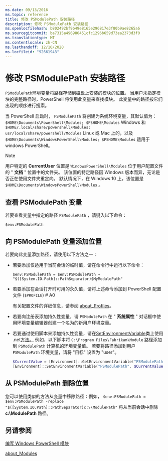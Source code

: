 ```yaml
---
ms.date: 09/13/2016
ms.topic: reference
title: 修改 PSModulePath 安装路径
description: 修改 PSModulePath 安装路径
ms.openlocfilehash: b802492bf9b49e8165e296817e3f80b9ae8265a6
ms.sourcegitcommit: ba7315a496986451cfc1296b659d73ea2373d3f0
ms.translationtype: MT
ms.contentlocale: zh-CN
ms.lasthandoff: 12/10/2020
ms.locfileid: "92661943"
---
```

# <a name="modifying-the-psmodulepath-installation-path"></a>修改 PSModulePath 安装路径

`PSModulePath`环境变量将路径存储到磁盘上安装的模块的位置。 当用户未指定模块的完整路径时，PowerShell 将使用此变量来查找模块。 此变量中的路径按它们出现的顺序进行搜索。

当 PowerShell 启动时， `PSModulePath` 将创建为系统环境变量，其默认值为： `$HOME\Documents\PowerShell\Modules; $PSHOME\Modules` Windows 和 `$HOME/.local/share/powershell/Modules: usr/local/share/powershell/Modules` Linux 或 Mac 上的，以及 `$HOME\Documents\WindowsPowerShell\Modules; $PSHOME\Modules` 适用于 windows PowerShell。

> [!NOTE]
> 用户特定的 **CurrentUser** 位置是 `WindowsPowerShell\Modules` 位于用户配置文件的 " **文档** " 位置中的文件夹。 该位置的特定路径因 Windows 版本而异，无论是否正在使用文件夹重定向。 默认情况下，在 Windows 10 上，该位置是 `$HOME\Documents\WindowsPowerShell\Modules` 。

## <a name="to-view-the-psmodulepath-variable"></a>查看 PSModulePath 变量

若要查看变量中指定的路径 `PSModulePath` ，请键入以下命令：

`$env:PSModulePath`

## <a name="to-add-locations-to-the-psmodulepath-variable"></a>向 PSModulePath 变量添加位置

若要向此变量添加路径，请使用以下方法之一：

- 若要添加仅适用于当前会话的临时值，请在命令行中运行以下命令：

  `$env:PSModulePath = $env:PSModulePath + "$([System.IO.Path]::PathSeparator)$MyModulePath"`

- 若要添加在会话打开时可用的永久值，请将上述命令添加到 PowerShell 配置文件 (`$PROFILE`) # A0

  有关配置文件的详细信息，请参阅 [about_Profiles](/powershell/module/microsoft.powershell.core/about/about_profiles)。

- 若要向注册表添加持久性变量，请 `PSModulePath` 在 " **系统属性** " 对话框中使用环境变量编辑器创建一个名为的新用户环境变量。

- 若要通过使用脚本来添加持久性变量，请在[SetEnvironmentVariable](/dotnet/api/system.environment.setenvironmentvariable)类上使用 .net[方法。](/dotnet/api/system.environment) 例如，以下脚本将 `C:\Program Files\Fabrikam\Module` 路径添加到 `PSModulePath` 计算机的环境变量值。 若要将路径添加到用户 `PSModulePath` 环境变量，请将 "目标" 设置为 "user"。

  ```powershell
  $CurrentValue = [Environment]::GetEnvironmentVariable("PSModulePath", "Machine")
  [Environment]::SetEnvironmentVariable("PSModulePath", $CurrentValue + [System.IO.Path]::PathSeparator + "C:\Program Files\Fabrikam\Modules", "Machine")

  ```

## <a name="to-remove-locations-from-the-psmodulepath"></a>从 PSModulePath 删除位置

您可以使用类似的方法从变量中移除路径：例如， `$env:PSModulePath = $env:PSModulePath -replace "$([System.IO.Path]::PathSeparator)c:\\ModulePath"` 将从当前会话中删除 **c:\ModulePath** 路径。

## <a name="see-also"></a>另请参阅

[编写 Windows PowerShell 模块](./writing-a-windows-powershell-module.md)

[about_Modules](/powershell/module/microsoft.powershell.core/about/about_modules)
